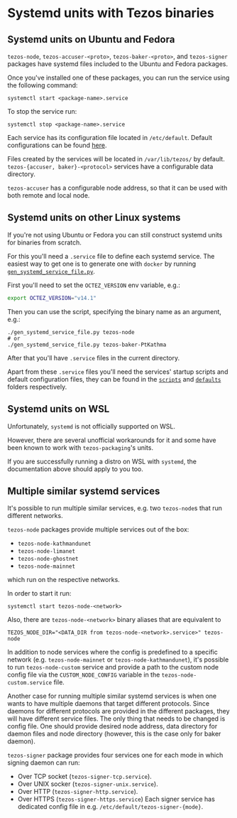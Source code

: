 <!--
   - SPDX-FileCopyrightText: 2021 Oxhead Alpha
   - SPDX-License-Identifier: LicenseRef-MIT-OA
   -->
# Systemd units with Tezos binaries

<a name="ubuntu-and-fedora"></a>
## Systemd units on Ubuntu and Fedora

`tezos-node`, `tezos-accuser-<proto>`, `tezos-baker-<proto>`,
and `tezos-signer` packages have systemd files included to the
Ubuntu and Fedora packages.

Once you've installed one of these packages, you can run the service
using the following command:
```
systemctl start <package-name>.service
```
To stop the service run:
```
systemctl stop <package-name>.service
```

Each service has its configuration file located in `/etc/default`. Default
configurations can be found [here](../docker/package/defaults/).

Files created by the services will be located in `/var/lib/tezos/` by default.
`tezos-{accuser, baker}-<protocol>` services have a configurable
data directory.

`tezos-accuser` has a configurable node address, so that it can be used with both
remote and local node.

<a name="generic-linux"></a>
## Systemd units on other Linux systems

If you're not using Ubuntu or Fedora you can still construct systemd units for binaries
from scratch.

For this you'll need a `.service` file to define each systemd service.
The easiest way to get one is to generate one with `docker` by running [`gen_systemd_service_file.py`](../gen_systemd_service_file.py).

First you'll need to set the `OCTEZ_VERSION` env variable, e.g.:
```sh
export OCTEZ_VERSION="v14.1"
```
Then you can use the script, specifying the binary name as an argument, e.g.:
```
./gen_systemd_service_file.py tezos-node
# or
./gen_systemd_service_file.py tezos-baker-PtKathma
```
After that you'll have `.service` files in the current directory.

Apart from these `.service` files you'll need the services' startup scripts and default
configuration files, they can be found in the [`scripts`](../docker/package/scripts) and
[`defaults`](../docker/package/defaults) folders respectively.

## Systemd units on WSL

Unfortunately, `systemd` is not officially supported on WSL.

However, there are several unofficial workarounds for it and some have been known to work with `tezos-packaging`'s units.

If you are successfully running a distro on WSL with `systemd`, the documentation above should apply to you too.

## Multiple similar systemd services

It's possible to run multiple similar services, e.g. two `tezos-node`s that run different
networks.

`tezos-node` packages provide multiple services out of the box:
- `tezos-node-kathmandunet`
- `tezos-node-limanet`
- `tezos-node-ghostnet`
- `tezos-node-mainnet`

which run on the respective networks.

In order to start it run:
```
systemctl start tezos-node-<network>
```

Also, there are `tezos-node-<network>` binary aliases that are equivalent to
```
TEZOS_NODE_DIR="<DATA_DIR from tezos-node-<network>.service>" tezos-node
```

In addition to node services where the config is predefined to a specific network
(e.g. `tezos-node-mainnet` or `tezos-node-kathmandunet`), it's possible to run `tezos-node-custom`
service and provide a path to the custom node config file via the
`CUSTOM_NODE_CONFIG` variable in the `tezos-node-custom.service` file.

Another case for running multiple similar systemd services is when one wants to have
multiple daemons that target different protocols.
Since daemons for different protocols are provided in the different packages, they will
have different service files. The only thing that needs to be changed is config file.
One should provide desired node address, data directory for daemon files and node directory
(however, this is the case only for baker daemon).

`tezos-signer` package provides four services one for each mode in which signing daemon can run:
* Over TCP socket (`tezos-signer-tcp.service`).
* Over UNIX socker (`tezos-signer-unix.service`).
* Over HTTP (`tezos-signer-http.service`).
* Over HTTPS (`tezos-signer-https.service`)
Each signer service has dedicated config file in e.g. `/etc/default/tezos-signer-{mode}`.
